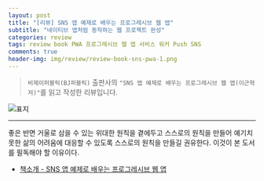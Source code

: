 ```yaml
---  
layout: post  
title: "[리뷰] SNS 앱 예제로 배우는 프로그레시브 웹 앱"  
subtitle: "네이티브 앱처럼 동작하는 웹 프로젝트 완성"  
categories: review  
tags: review book PWA 프로그레시브 웹 앱 서비스 워커 Push SNS  
comments: true  
header-img: img/review/review-book-sns-pwa-1.png
---  
```

  
> `비제이퍼블릭(BJ퍼블릭)` 출판사의 `"SNS 앱 예제로 배우는 프로그레시브 웹 앱(이근혁 저)"`를 읽고 작성한 리뷰입니다.  

![표지](https://theorydb.github.io/assets/img/review/review-book-sns-pwa-1.png)  

---

좋은 반면 거울로 삼을 수 있는 위대한 원칙을 곁에두고 스스로의 원칙을 만들어 예기치 못한 삶의 어려움에 대응할 수 있도록 스스로의 원칙을 만들길 권유한다. 이것이 본 도서를 필독해야 할 이유이다.

* [책소개 - SNS 앱 예제로 배우는 프로그레시브 웹 앱](http://www.yes24.com/Product/Goods/91360603)

